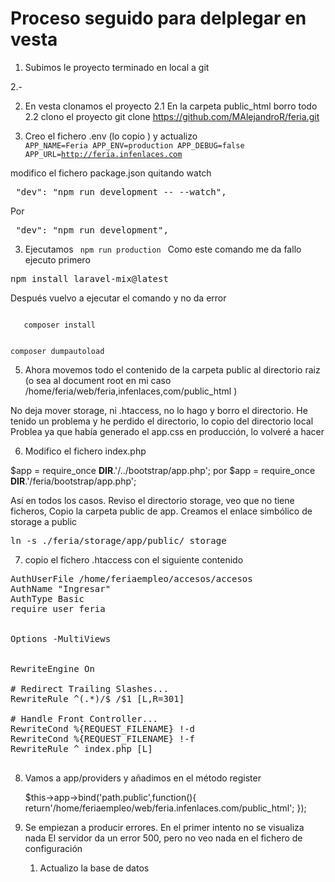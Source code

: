 # Proceso seguido para delplegar en vesta

1. Subimos le proyecto terminado en local a git

2.- 
   
2. En vesta clonamos el proyecto
2.1 En la carpeta public_html borro todo
2.2 clono el proyecto
   git clone https://github.com/MAlejandroR/feria.git

3. Creo el fichero .env (lo copio ) y actualizo
   <code>
   APP_NAME=Feria
   APP_ENV=production
   APP_DEBUG=false
   APP_URL=http://feria.infenlaces.com
   </code>
   
 modifico el fichero package.json
quitando watch
<pre>
 "dev": "npm run development -- --watch",
</pre>

Por 
<pre>
 "dev": "npm run development",
</pre>

3. Ejecutamos
   <code>
   npm run production
   </code>
   Como este comando me da fallo ejecuto primero
<pre>
npm install laravel-mix@latest
</pre>
Después vuelvo a ejecutar el comando  y no da error

<code>
   composer install 
   
   composer dumpautoload
</code>

5. Ahora movemos todo el contenido de la carpeta public al directorio raiz
   (o sea al document root en mi caso /home/feria/web/feria,infenlaces,com/public_html )

No deja mover storage, ni .htaccess, no lo hago y borro el directorio.
He tenido un problema y he perdido el directorio, lo copio del directorio local
Problea ya que había generado el app.css en producción, lo volveré a hacer


6. Modifico el fichero index.php
   
 $app = require_once __DIR__.'/../bootstrap/app.php';
por
 $app = require_once __DIR__.'/feria/bootstrap/app.php';

Así en todos los casos.
Reviso el directorio storage, veo que no tiene ficheros, 
Copio la carpeta public de app.
Creamos el enlace simbólico de storage a public
<pre>
ln -s ./feria/storage/app/public/ storage
</pre>
7. copio el fichero .htaccess con el siguiente contenido

<pre>
AuthUserFile /home/feriaempleo/accesos/accesos
AuthName "Ingresar"
AuthType Basic
require user feria
<IfModule mod_rewrite.c>
<IfModule mod_negotiation.c>
Options -MultiViews
</IfModule>

RewriteEngine On

# Redirect Trailing Slashes...
RewriteRule ^(.*)/$ /$1 [L,R=301]

# Handle Front Controller...
RewriteCond %{REQUEST_FILENAME} !-d
RewriteCond %{REQUEST_FILENAME} !-f
RewriteRule ^ index.php [L]
</IfModule>
</pre>

8. Vamos a app/providers
   y añadimos en el método register
   
   $this->app->bind('path.public',function(){
   return'/home/feriaempleo/web/feria.infenlaces.com/public_html';
   });

9. Se empiezan a producir errores. 
   En el primer intento no se visualiza nada
   El servidor da un error 500, pero no veo nada en el fichero de configuración
   
    1. Actualizo la base de datos






   


   
